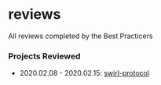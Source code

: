 # reviews
All reviews completed by the Best Practicers

### Projects Reviewed
* 2020.02.08 - 2020.02.15: [swirl-protocol](https://github.com/tonic-finance/swirl-protocol)
